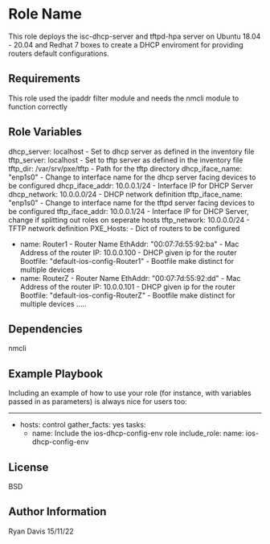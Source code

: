 Role Name
=========

This role deploys the isc-dhcp-server and tftpd-hpa server on Ubuntu 18.04 - 20.04 and Redhat 7  boxes to create a DHCP enviroment for providing routers default configurations.

Requirements
------------

This role used the ipaddr filter module and needs the nmcli module to function correctly

Role Variables
--------------

dhcp_server: localhost			  - Set to dhcp server as defined in the inventory file 
tftp_server: localhost			  - Set to tftp server as defined in the inventory file
tftp_dir: /var/srv/pxe/tftp		- Path for the tftp directory
dhcp_iface_name: "enp1s0" 		- Change to interface name for the dhcp server facing devices to be configured
dhcp_iface_addr: 10.0.0.1/24	- Interface IP for DHCP Server 
dhcp_network: 10.0.0.0/24		  - DHCP network definition 
tftp_iface_name: "enp1s0"		  - Change to interface name for the tftpd server facing devices to be configured
tftp_iface_addr: 10.0.0.1/24	- Interface IP for DHCP Server, change if splitting out roles on seperate hosts
tftp_network: 10.0.0.0/24	                	- TFTP network definition
PXE_Hosts:				                          - Dict of routers to be configured
  - name: Router1			                      - Router Name
    EthAddr: "00:07:7d:55:92:ba" 	          - Mac Address of the router
    IP: 10.0.0.100			                    - DHCP given ip for the router
    Bootfile: "default-ios-config-Router1"  - Bootfile make distinct for multiple devices
  - name: RouterZ                           - Router Name
    EthAddr: "00:07:7d:55:92:dd"            - Mac Address of the router
    IP: 10.0.0.101                          - DHCP given ip for the router
    Bootfile: "default-ios-config-RouterZ"  - Bootfile make distinct for multiple devices
.....

Dependencies
------------

nmcli 

Example Playbook
----------------

Including an example of how to use your role (for instance, with variables passed in as parameters) is always nice for users too:

---
- hosts: control
  gather_facts: yes
  tasks:
    - name: Include the ios-dhcp-config-env role
      include_role:
        name: ios-dhcp-config-env


License
-------

BSD

Author Information
------------------

Ryan Davis 15/11/22
